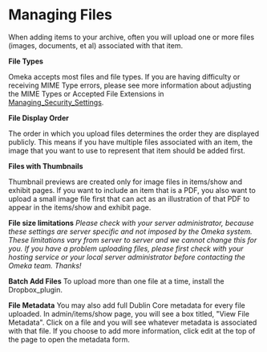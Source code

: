 Managing Files
==============

When adding items to your archive, often you will upload one or more
files (images, documents, et al) associated with that item.

**File Types**

Omeka accepts most files and file types. If you are having difficulty or
receiving MIME Type errors, please see more information about adjusting
the MIME Types or Accepted File Extensions in
[Managing\_Security\_Settings](Managing_Security_Settings.html "Managing Security Settings").

**File Display Order**

The order in which you upload files determines the order they are
displayed publicly. This means if you have multiple files associated
with an item, the image that you want to use to represent that item
should be added first.

**Files with Thumbnails**

Thumbnail previews are created only for image files in items/show and
exhibit pages. If you want to include an item that is a PDF, you also
want to upload a small image file first that can act as an illustration
of that PDF to appear in the items/show and exhibit page.

**File size limitations** *Please check with your server administrator,
because these settings are server specific and not imposed by the Omeka
system. These limitations vary from server to server and we cannot
change this for you. If you have a problem uploading files, please first
check with your hosting service or your local server administrator
before contacting the Omeka team. Thanks!*

**Batch Add Files** To upload more than one file at a time, install the
Dropbox\_plugin.

**File Metadata** You may also add full Dublin Core metadata for every
file uploaded. In admin/items/show page, you will see a box titled,
"View File Metadata". Click on a file and you will see whatever metadata
is associated with that file. If you choose to add more information,
click edit at the top of the page to open the metadata form.
